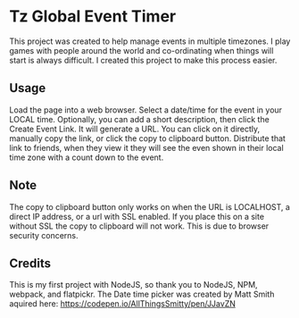 # Tz Global Event Timer

This project was created to help manage events in multiple timezones. I play games with people around the world and co-ordinating when things will start is always difficult.  I created this project to make this process easier.

## Usage

Load the page into a web browser. Select a date/time for the event in your LOCAL time. Optionally, you can add a short description, then click the Create Event Link. It will generate a URL. You can click on it directly, manually copy the link, or click the copy to clipboard button. Distribute that link to friends, when they view it they will see the even shown in their local time zone with a count down to the event.

## Note

The copy to clipboard button only works on when the URL is LOCALHOST, a direct IP address, or a url with SSL enabled. If you place this on a site without SSL the copy to clipboard will not work. This is due to browser security concerns.


## Credits

This is my first project with NodeJS, so thank you to NodeJS, NPM, webpack, and flatpickr. The Date time picker was created by Matt Smith aquired here: https://codepen.io/AllThingsSmitty/pen/JJavZN

